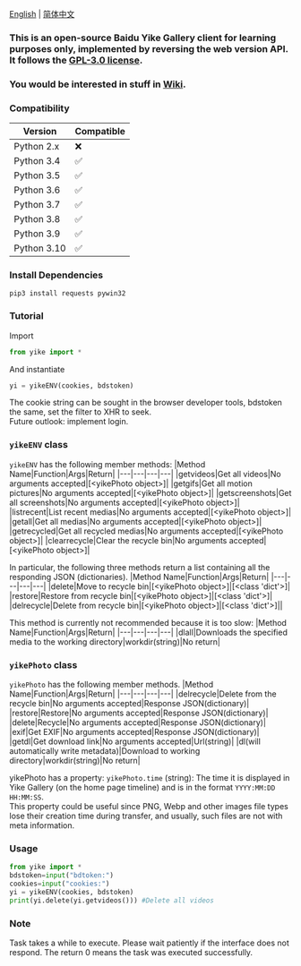 [English](https://github.com/hexin-lin-1024/yikeWebClient/blob/main/README.md) | [简体中文](https://github.com/hexin-lin-1024/yikeWebClient/blob/main/README.sc.md)

### This is an open-source Baidu Yike Gallery client for learning purposes only, implemented by reversing the web version API. It follows the [GPL-3.0 license](https://github.com/hexin-lin-1024/yikeWebClientPython/blob/main/LICENSE).
### You would be interested in stuff in [Wiki](https://github.com/hexin-lin-1024/yikeWebClientPython/wiki).
### Compatibility
|Version|Compatible|
|---|---|
|Python 2.x| :x: |
|Python 3.4| :white_check_mark: |
|Python 3.5| :white_check_mark: |
|Python 3.6| :white_check_mark: |
|Python 3.7| :white_check_mark: |
|Python 3.8| :white_check_mark: |
|Python 3.9| :white_check_mark: |
|Python 3.10| :white_check_mark: |
### Install Dependencies
`pip3 install requests pywin32`
### Tutorial
Import
```Python
from yike import *
```
And instantiate
```Python
yi = yikeENV(cookies, bdstoken)
```
The cookie string can be sought in the browser developer tools, bdstoken the same, set the filter to XHR to seek.  
Future outlook: implement login.  
### `yikeENV` class
`yikeENV` has the following member methods:
|Method Name|Function|Args|Return|
|---|---|---|---|
|getvideos|Get all videos|No arguments accepted|\[\<yikePhoto object\>\]|
|getgifs|Get all motion pictures|No arguments accepted|\[\<yikePhoto object\>\]|
|getscreenshots|Get all screenshots|No arguments accepted|\[\<yikePhoto object\>\]|
|listrecent|List recent medias|No arguments accepted|\[\<yikePhoto object\>\]|
|getall|Get all medias|No arguments accepted|\[\<yikePhoto object\>\]|
|getrecycled|Get all recycled medias|No arguments accepted|\[\<yikePhoto object\>\]|
|clearrecycle|Clear the recycle bin|No arguments accepted|\[\<yikePhoto object\>\]|

In particular, the following three methods return a list containing all the responding JSON (dictionaries).
|Method Name|Function|Args|Return|
|---|---|---|---|
|delete|Move to recycle bin|\[\<yikePhoto object\>\]|\[\<class 'dict'\>\]|
|restore|Restore from recycle bin|\[\<yikePhoto object\>\]|\[\<class 'dict'\>\]|
|delrecycle|Delete from recycle bin|\[\<yikePhoto object\>\]|\[\<class 'dict'\>\]||

This method is currently not recommended because it is too slow:
|Method Name|Function|Args|Return|
|---|---|---|---|
|dlall|Downloads the specified media to the working directory|workdir(string)|No return|
### `yikePhoto` class
`yikePhoto` has the following member methods.
|Method Name|Function|Args|Return|
|---|---|---|---|
|delrecycle|Delete from the recycle bin|No arguments accepted|Response JSON(dictionary)|
|restore|Restore|No arguments accepted|Response JSON(dictionary)|
|delete|Recycle|No arguments accepted|Response JSON(dictionary)|
|exif|Get EXIF|No arguments accepted|Response JSON(dictionary)|
|getdl|Get download link|No arguments accepted|Url(string)|
|dl(will automatically write metadata)|Download to working directory|workdir(string)|No return|

yikePhoto has a property: `yikePhoto.time` (string): The time it is displayed in Yike Gallery (on the home page timeline) and is in the format `YYYY:MM:DD HH:MM:SS`.  
This property could be useful since PNG, Webp and other images file types lose their creation time during transfer, and usually, such files are not with meta information.
### Usage
```Python
from yike import *
bdstoken=input("bdtoken:")
cookies=input("cookies:")
yi = yikeENV(cookies, bdstoken)
print(yi.delete(yi.getvideos())) #Delete all videos
```
### Note
Task takes a while to execute. Please wait patiently if the interface does not respond. The return 0 means the task was executed successfully.
